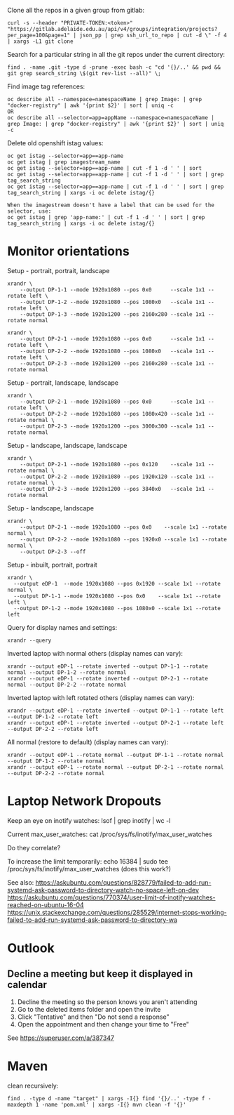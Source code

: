 


Clone all the repos in a given group from gitlab:

```
curl -s --header "PRIVATE-TOKEN:<token>" "https://gitlab.adelaide.edu.au/api/v4/groups/integration/projects?per_page=100&page=1" | json_pp | grep ssh_url_to_repo | cut -d \" -f 4 | xargs -L1 git clone
```


Search for a particular string in all the git repos under the current directory:

```
find . -name .git -type d -prune -exec bash -c "cd '{}/..' && pwd && git grep search_string \$(git rev-list --all)" \;
```

Find image tag references:
```
oc describe all --namespace=namespaceName | grep Image: | grep "docker-registry" | awk '{print $2}' | sort | uniq -c
OR
oc describe all --selector=app=appName --namespace=namespaceName | grep Image: | grep "docker-registry" | awk '{print $2}' | sort | uniq -c
```

Delete old openshift istag values:

```
oc get istag --selector=app==app-name
oc get istag | grep imagestream_name
oc get istag --selector=app==app-name | cut -f 1 -d ' ' | sort
oc get istag --selector=app==app-name | cut -f 1 -d ' ' | sort | grep tag_search_string
oc get istag --selector=app==app-name | cut -f 1 -d ' ' | sort | grep tag_search_string | xargs -i oc delete istag/{}

When the imagestream doesn't have a label that can be used for the selector, use:
oc get istag | grep 'app-name:' | cut -f 1 -d ' ' | sort | grep tag_search_string | xargs -i oc delete istag/{}
```


# Monitor orientations
Setup - portrait, portrait, landscape

    xrandr \
        --output DP-1-1 --mode 1920x1080 --pos 0x0      --scale 1x1 --rotate left \
        --output DP-1-2 --mode 1920x1080 --pos 1080x0   --scale 1x1 --rotate left \
        --output DP-1-3 --mode 1920x1200 --pos 2160x280 --scale 1x1 --rotate normal

    xrandr \
        --output DP-2-1 --mode 1920x1080 --pos 0x0      --scale 1x1 --rotate left \
        --output DP-2-2 --mode 1920x1080 --pos 1080x0   --scale 1x1 --rotate left \
        --output DP-2-3 --mode 1920x1200 --pos 2160x280 --scale 1x1 --rotate normal

Setup - portrait, landscape, landscape

    xrandr \
        --output DP-2-1 --mode 1920x1080 --pos 0x0      --scale 1x1 --rotate left \
        --output DP-2-2 --mode 1920x1080 --pos 1080x420 --scale 1x1 --rotate normal \
        --output DP-2-3 --mode 1920x1200 --pos 3000x300 --scale 1x1 --rotate normal

Setup - landscape, landscape, landscape

    xrandr \
        --output DP-2-1 --mode 1920x1080 --pos 0x120    --scale 1x1 --rotate normal \
        --output DP-2-2 --mode 1920x1080 --pos 1920x120 --scale 1x1 --rotate normal \
        --output DP-2-3 --mode 1920x1200 --pos 3840x0   --scale 1x1 --rotate normal

Setup - landscape, landscape

    xrandr \
        --output DP-2-1 --mode 1920x1080 --pos 0x0    --scale 1x1 --rotate normal \
        --output DP-2-2 --mode 1920x1080 --pos 1920x0 --scale 1x1 --rotate normal \
        --output DP-2-3 --off

Setup - inbuilt, portrait, portrait

    xrandr \
      --output eDP-1  --mode 1920x1080 --pos 0x1920 --scale 1x1 --rotate normal \
      --output DP-1-1 --mode 1920x1080 --pos 0x0    --scale 1x1 --rotate left \
      --output DP-1-2 --mode 1920x1080 --pos 1080x0 --scale 1x1 --rotate left

Query for display names and settings:

    xrandr --query

Inverted laptop with normal others (display names can vary):

    xrandr --output eDP-1 --rotate inverted --output DP-1-1 --rotate normal --output DP-1-2 --rotate normal
    xrandr --output eDP-1 --rotate inverted --output DP-2-1 --rotate normal --output DP-2-2 --rotate normal

Inverted laptop with left rotated others (display names can vary):

    xrandr --output eDP-1 --rotate inverted --output DP-1-1 --rotate left --output DP-1-2 --rotate left
    xrandr --output eDP-1 --rotate inverted --output DP-2-1 --rotate left --output DP-2-2 --rotate left

All normal (restore to default) (display names can vary):

    xrandr --output eDP-1 --rotate normal --output DP-1-1 --rotate normal --output DP-1-2 --rotate normal
    xrandr --output eDP-1 --rotate normal --output DP-2-1 --rotate normal --output DP-2-2 --rotate normal


# Laptop Network Dropouts
Keep an eye on inotify watches:
lsof | grep inotify | wc -l

Current max_user_watches:
cat /proc/sys/fs/inotify/max_user_watches

Do they correlate?

To increase the limit temporarily:
echo 16384 | sudo tee /proc/sys/fs/inotify/max_user_watches
(does this work?)

See also:
https://askubuntu.com/questions/828779/failed-to-add-run-systemd-ask-password-to-directory-watch-no-space-left-on-dev
https://askubuntu.com/questions/770374/user-limit-of-inotify-watches-reached-on-ubuntu-16-04
https://unix.stackexchange.com/questions/285529/internet-stops-working-failed-to-add-run-systemd-ask-password-to-directory-wa

# Outlook

## Decline a meeting but keep it displayed in calendar

1. Decline the meeting so the person knows you aren't attending
1. Go to the deleted items folder and open the invite
1. Click "Tentative" and then "Do not send a response"
1. Open the appointment and then change your time to "Free"

See https://superuser.com/a/387347

# Maven

clean recursively:
```
find . -type d -name "target" | xargs -I{} find '{}/..' -type f -maxdepth 1 -name 'pom.xml' | xargs -I{} mvn clean -f '{}'
```

